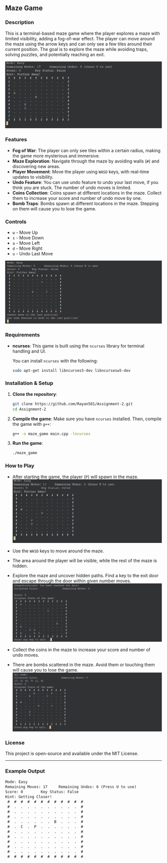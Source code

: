 ## Maze Game

### Description
This is a terminal-based maze game where the player explores a maze with limited visibility, adding a fog-of-war effect. The player can move around the maze using the arrow keys and can only see a few tiles around their current position. The goal is to explore the maze while avoiding traps, solving puzzles, and potentially reaching an exit.

![Maze Game Overview](screenshots/game-start.png)

### Features
- **Fog of War**: The player can only see tiles within a certain radius, making the game more mysterious and immersive.
- **Maze Exploration**: Navigate through the maze by avoiding walls (`#`) and discovering new areas.
- **Player Movement**: Move the player using `WASD` keys, with real-time updates to visibility.
- **Undo Feature**: You can use undo feature to undo your last move, if you think you are stuck. The number of undo moves is limited.
- **Coins Collection**: Coins spawn at different locations in the maze. Collect them to increase your score and number of undo move by one.
- **Bomb Traps**: Bombs spawn at different locations in the maze. Stepping on them will cause you to lose the game.

### Controls
- `w` - Move Up
- `s` - Move Down
- `a` - Move Left
- `d` - Move Right
- `u` - Undo Last Move

![Undo Last Move Feature](screenshots/undo-feature.png)

### Requirements
- **ncurses**: This game is built using the `ncurses` library for terminal handling and UI.
  
  You can install `ncurses` with the following:
  ```bash
  sudo apt-get install libncurses5-dev libncursesw5-dev
  ```

### Installation & Setup
1. **Clone the repository**:
   ```bash
   git clone https://github.com/Rayan581/Assignment-2.git
   cd Assignment-2
   ```

2. **Compile the game**:
   Make sure you have `ncurses` installed. Then, compile the game with `g++`:
   ```bash
   g++ -o maze_game main.cpp -lncurses
   ```

3. **Run the game**:
   ```bash
   ./maze_game
   ```

### How to Play
- After starting the game, the player (`P`) will spawn in the maze.
![Game Start](screenshots/game-start.png)

- Use the `WASD` keys to move around the maze.
- The area around the player will be visible, while the rest of the maze is hidden.
- Explore the maze and uncover hidden paths. Find a key to the exit door and escape through the door within given number moves.
![Reaching the door](screenshots/reach-door.png)

- Collect the coins in the maze to increase your score and number of undo moves.
- There are bombs scattered in the maze. Avoid them or touching them will cause you to lose the game.
![Hitting Bomb](screenshots/hit-bomb.png)


### License
This project is open-source and available under the MIT License.

---

### Example Output

```
Mode: Easy
Remaining Moves: 17     Remaining Undos: 6 (Press U to use)
Score: 0        Key Status: False
Hint: Getting Closer!
 #  #  #  #  #  #  #  #  #  #  #  #
 #  .  .  .  .  .  .  .  .  .  .  #
 #  .  .  .  .  .  .  .  .  .  .  #
 #  .  .  .  .  .  .  .  .  .  .  #
 #  .  .  .  .  .  .  B  .  .  .  #
 #  .  C  .  P  .  .  .  .  .  .  #
 #  .  .  .  .  .  .  .  .  .  .  #
 #  .  .  .  .  .  .  .  .  .  .  #
 #  .  .  .  .  .  .  .  .  .  .  #
 #  .  .  .  .  .  .  .  .  .  .  #
 #  .  .  .  .  .  .  .  .  .  .  #
 #  #  #  #  #  #  #  #  #  #  #  #
```